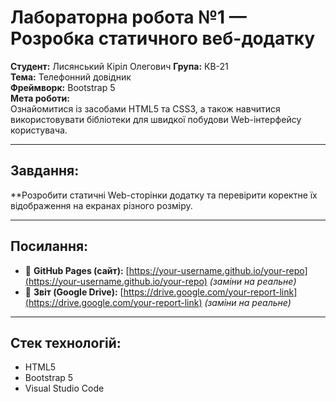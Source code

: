 # Лабораторна робота №1 — Розробка статичного веб-додатку

**Студент:** Лисянський Кіріл Олегович
**Група:** КВ-21  
**Тема:** Телефонний довідник  
**Фреймворк:** Bootstrap 5  
**Мета роботи:**  
Ознайомитися із засобами HTML5 та CSS3, а також навчитися використовувати бібліотеки для швидкої побудови Web-інтерфейсу користувача.

---

## Завдання:
**Розробити статичні Web-сторінки додатку та перевірити коректне їх відображення на екранах різного розміру.


---

## Посилання:

- 🔗 **GitHub Pages (сайт):** [https://your-username.github.io/your-repo](https://your-username.github.io/your-repo) *(заміни на реальне)*
- 📄 **Звіт (Google Drive):** [https://drive.google.com/your-report-link](https://drive.google.com/your-report-link) *(заміни на реальне)*

---

## Стек технологій:

- HTML5
- Bootstrap 5
- Visual Studio Code
